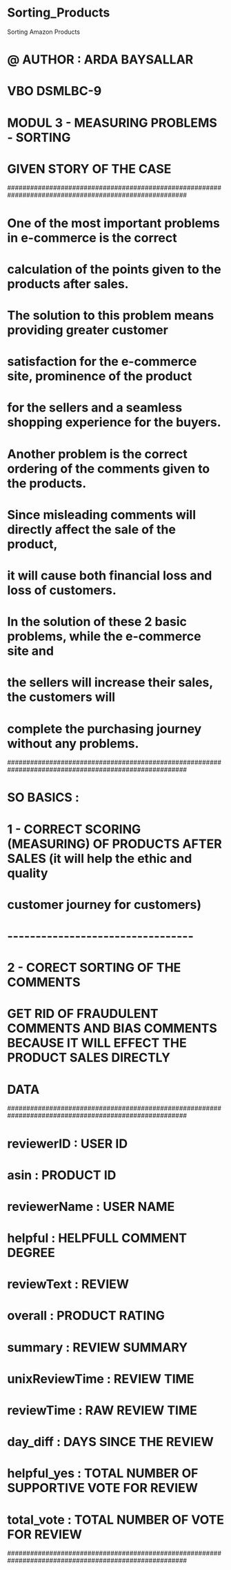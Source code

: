 # Sorting_Products
Sorting Amazon Products

# @ AUTHOR : ARDA BAYSALLAR
# VBO DSMLBC-9
# MODUL 3 - MEASURING PROBLEMS - SORTING

# GIVEN STORY OF THE CASE
#######################################################################################################
# One of the most important problems in e-commerce is the correct
# calculation of the points given to the products after sales.
#
# The solution to this problem means providing greater customer
# satisfaction for the e-commerce site, prominence of the product
# for the sellers and a seamless shopping experience for the buyers.
#
# Another problem is the correct ordering of the comments given to the products.
#
# Since misleading comments will directly affect the sale of the product,
# it will cause both financial loss and loss of customers.
#
# In the solution of these 2 basic problems, while the e-commerce site and
# the sellers will increase their sales, the customers will
# complete the purchasing journey without any problems.
#######################################################################################################

# SO BASICS :
# 1 - CORRECT SCORING (MEASURING) OF PRODUCTS AFTER SALES (it will help the ethic and quality
# customer journey for customers)
# ---------------------------------
# 2 - CORECT SORTING OF THE COMMENTS
# GET RID OF FRAUDULENT COMMENTS AND BIAS COMMENTS BECAUSE IT WILL EFFECT THE PRODUCT SALES DIRECTLY


#
# DATA
#######################################################################################################

# reviewerID 	: USER ID
# asin 			: PRODUCT ID
# reviewerName 	: USER NAME
# helpful 		: HELPFULL COMMENT DEGREE
# reviewText 	: REVIEW
# overall 		: PRODUCT RATING
# summary 		: REVIEW SUMMARY
# unixReviewTime : REVIEW TIME
# reviewTime 	: RAW REVIEW TIME
# day_diff 		: DAYS SINCE THE REVIEW
# helpful_yes 	: TOTAL NUMBER OF SUPPORTIVE VOTE FOR REVIEW
# total_vote 	: TOTAL NUMBER OF VOTE FOR REVIEW
#######################################################################################################
